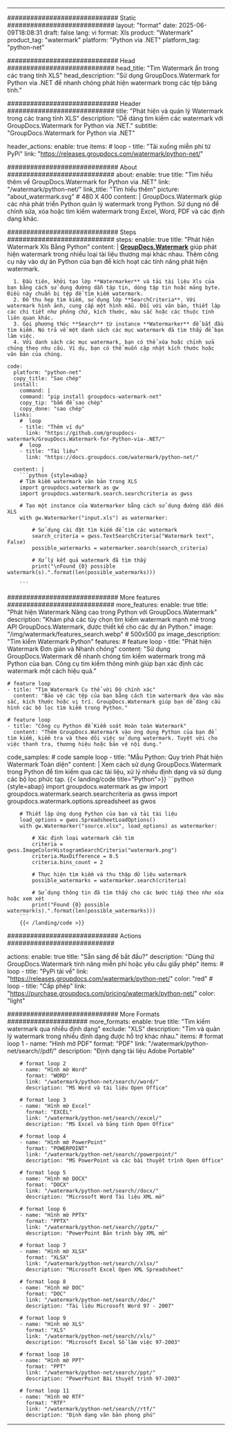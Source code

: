 
---
############################# Static ############################
layout: "format"
date:  2025-06-09T18:08:31
draft: false
lang: vi
format: Xls
product: "Watermark"
product_tag: "watermark"
platform: "Python via .NET"
platform_tag: "python-net"

############################# Head ############################
head_title: "Tìm Watermark ẩn trong các trang tính XLS"
head_description: "Sử dụng GroupDocs.Watermark for Python via .NET để nhanh chóng phát hiện watermark trong các tệp bảng tính."

############################# Header ############################
title: "Phát hiện và quản lý Watermark trong các trang tính XLS" 
description: "Dễ dàng tìm kiếm các watermark với GroupDocs.Watermark for Python via .NET."
subtitle: "GroupDocs.Watermark for Python via .NET" 

header_actions:
  enable: true
  items:
    #  loop
    - title: "Tải xuống miễn phí từ PyPi"
      link: "https://releases.groupdocs.com/watermark/python-net/"
      
############################# About ############################
about:
    enable: true
    title: "Tìm hiểu thêm về GroupDocs.Watermark for Python via .NET"
    link: "/watermark/python-net/"
    link_title: "Tìm hiểu thêm"
    picture: "about_watermark.svg" # 480 X 400
    content: |
       GroupDocs.Watermark giúp các nhà phát triển Python quản lý watermark trong Python. Sử dụng nó để chỉnh sửa, xóa hoặc tìm kiếm watermark trong Excel, Word, PDF và các định dạng khác.

############################# Steps ############################
steps:
    enable: true
    title: "Phát hiện Watermark Xls Bằng Python"
    content: |
      **[GroupDocs.Watermark](https://products.groupdocs.com/watermark/python-net/)** giúp phát hiện watermark trong nhiều loại tài liệu thương mại khác nhau. Thêm công cụ này vào dự án Python của bạn để kích hoạt các tính năng phát hiện watermark.
      
      1. Đầu tiên, khởi tạo lớp **Watermarker** và tải tài liệu Xls của bạn bằng cách sử dụng đường dẫn tập tin, dòng tập tin hoặc mảng byte. Điều này chuẩn bị tệp để tìm kiếm watermark.
      2. Để thu hẹp tìm kiếm, sử dụng lớp **SearchCriteria**. Với watermark hình ảnh, cung cấp một hình mẫu. Đối với văn bản, thiết lập các chi tiết như phông chữ, kích thước, màu sắc hoặc các thuộc tính liên quan khác.
      3. Gọi phương thức **Search** từ instance **Watermarker** để bắt đầu tìm kiếm. Nó trả về một danh sách các mục watermark đã tìm thấy để bạn làm việc.
      4. Với danh sách các mục watermark, bạn có thể xóa hoặc chỉnh sửa chúng theo nhu cầu. Ví dụ, bạn có thể muốn cập nhật kích thước hoặc văn bản của chúng.
   
    code:
      platform: "python-net"
      copy_title: "Sao chép"
      install:
        command: |
        command: "pip install groupdocs-watermark-net"
        copy_tip: "bấm để sao chép"
        copy_done: "sao chép"
      links:
        #  loop
        - title: "Thêm ví dụ"
          link: "https://github.com/groupdocs-watermark/GroupDocs.Watermark-for-Python-via-.NET/"
        #  loop
        - title: "Tài liệu"
          link: "https://docs.groupdocs.com/watermark/python-net/"
          
      content: |
        ```python {style=abap}
        # Tìm kiếm watermark văn bản trong XLS
        import groupdocs.watermark as gw
        import groupdocs.watermark.search.searchcriteria as gwss

        # Tạo một instance của Watermarker bằng cách sử dụng đường dẫn đến XLS
        with gw.Watermarker("input.xls") as watermarker:

            # Sử dụng cài đặt tìm kiếm để tìm các watermark
            search_criteria = gwss.TextSearchCriteria("Watermark text", False)
            possible_watermarks = watermarker.search(search_criteria)

            # Xử lý kết quả watermark đã tìm thấy
            print("\nFound {0} possible watermark(s).".format(len(possible_watermarks)))
       
        ```  

############################# More features ############################
more_features:
  enable: true
  title: "Phát hiện Watermark Nâng cao trong Python với GroupDocs.Watermark"
  description: "Khám phá các tùy chọn tìm kiếm watermark mạnh mẽ trong API GroupDocs.Watermark, được thiết kế cho các dự án Python."
  image: "/img/watermark/features_search.webp" # 500x500 px
  image_description: "Tìm kiếm Watermark Python"
  features:
    # feature loop
    - title: "Phát hiện Watermark Đơn giản và Nhanh chóng"
      content: "Sử dụng GroupDocs.Watermark để nhanh chóng tìm kiếm watermark trong mã Python của bạn. Công cụ tìm kiếm thông minh giúp bạn xác định các watermark một cách hiệu quả."

    # feature loop
    - title: "Tìm Watermark Cụ thể với Độ chính xác"
      content: "Bảo vệ các tệp của bạn bằng cách tìm watermark dựa vào màu sắc, kích thước hoặc vị trí. GroupDocs.Watermark giúp bạn dễ dàng cấu hình các bộ lọc tìm kiếm trong Python."

    # feature loop
    - title: "Công cụ Python để Kiểm soát Hoàn toàn Watermark"
      content: "Thêm GroupDocs.Watermark vào ứng dụng Python của bạn để tìm kiếm, kiểm tra và theo dõi việc sử dụng watermark. Tuyệt vời cho việc thanh tra, thương hiệu hoặc bảo vệ nội dung."
      
  code_samples:
    # code sample loop
    - title: "Mẫu Python: Quy trình Phát hiện Watermark Toàn diện"
      content: |
        Xem cách sử dụng GroupDocs.Watermark trong Python để tìm kiếm qua các tài liệu, xử lý nhiều định dạng và sử dụng các bộ lọc phức tạp.
        {{< landing/code title="Python">}}
        ```python {style=abap}
        import groupdocs.watermark as gw
        import groupdocs.watermark.search.searchcriteria as gwss
        import groupdocs.watermark.options.spreadsheet as gwos

        # Thiết lập ứng dụng Python của bạn và tải tài liệu
        load_options = gwos.SpreadsheetLoadOptions()
        with gw.Watermarker("source.xlsx", load_options) as watermarker:

            # Xác định loại watermark cần tìm
            criteria = gwss.ImageColorHistogramSearchCriteria("watermark.png")
            criteria.MaxDifference = 0.5
            criteria.bins_count = 2

            # Thực hiện tìm kiếm và thu thập dữ liệu watermark
            possible_watermarks = watermarker.search(criteria)

            # Sử dụng thông tin đã tìm thấy cho các bước tiếp theo như xóa hoặc xem xét
            print("Found {0} possible watermark(s).".format(len(possible_watermarks)))        
        ```
        {{< /landing/code >}}


############################# Actions ############################

actions:
  enable: true
  title: "Sẵn sàng để bắt đầu?"
  description: "Dùng thử GroupDocs.Watermark tính năng miễn phí hoặc yêu cầu giấy phép"
  items:
    #  loop
    - title: "PyPi tải về"
      link: "https://releases.groupdocs.com/watermark/python-net/"
      color: "red"
        #  loop
    - title: "Cấp phép"
      link: "https://purchase.groupdocs.com/pricing/watermark/python-net/"
      color: "light"


############################# More Formats #####################
more_formats:
    enable: true
    title: "Tìm kiếm watermark qua nhiều định dạng"
    exclude: "XLS"
    description: "Tìm và quản lý watermark trong nhiều định dạng được hỗ trợ khác nhau."
    items: 
        # format loop 1
        - name: "Hình mờ PDF"
          format: "PDF"
          link: "/watermark/python-net/search//pdf/"
          description: "Định dạng tài liệu Adobe Portable"

        # format loop 2
        - name: "Hình mờ Word"
          format: "WORD"
          link: "/watermark/python-net/search//word/"
          description: "MS Word và tài liệu Open Office"
          
        # format loop 3
        - name: "Hình mờ Excel"
          format: "EXCEL"
          link: "/watermark/python-net/search//excel/"
          description: "MS Excel và bảng tính Open Office"

        # format loop 4
        - name: "Hình mờ PowerPoint"
          format: "POWERPOINT"
          link: "/watermark/python-net/search//powerpoint/"
          description: "MS PowerPoint và các bài thuyết trình Open Office"

        # format loop 5
        - name: "Hình mờ DOCX"
          format: "DOCX"
          link: "/watermark/python-net/search//docx/"
          description: "Microsoft Word Tài liệu XML mở"
          
        # format loop 6
        - name: "Hình mờ PPTX"
          format: "PPTX"
          link: "/watermark/python-net/search//pptx/"
          description: "PowerPoint Bản trình bày XML mở"
          
        # format loop 7
        - name: "Hình mờ XLSX"
          format: "XLSX"
          link: "/watermark/python-net/search//xlsx/"
          description: "Microsoft Excel Open XML Spreadsheet"

        # format loop 8
        - name: "Hình mờ DOC"
          format: "DOC"
          link: "/watermark/python-net/search//doc/"
          description: "Tài liệu Microsoft Word 97 - 2007"

        # format loop 9
        - name: "Hình mờ XLS"
          format: "XLS"
          link: "/watermark/python-net/search//xls/"
          description: "Microsoft Excel Sổ làm việc 97-2003"

        # format loop 10
        - name: "Hình mờ PPT"
          format: "PPT"
          link: "/watermark/python-net/search//ppt/"
          description: "PowerPoint Bài thuyết trình 97-2003"

        # format loop 11
        - name: "Hình mờ RTF"
          format: "RTF"
          link: "/watermark/python-net/search//rtf/"
          description: "Định dạng văn bản phong phú"

---